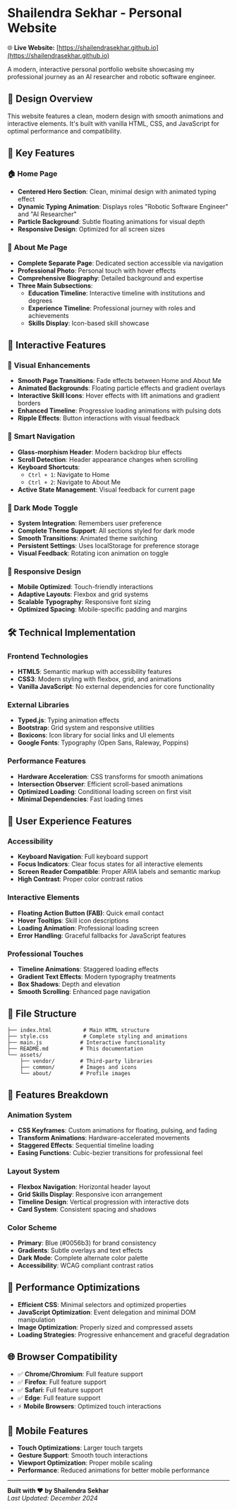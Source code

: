 # Shailendra Sekhar - Personal Website

🌐 **Live Website:** [https://shailendrasekhar.github.io](https://shailendrasekhar.github.io)

A modern, interactive personal portfolio website showcasing my professional journey as an AI researcher and robotic software engineer.

## 🎨 Design Overview

This website features a clean, modern design with smooth animations and interactive elements. It's built with vanilla HTML, CSS, and JavaScript for optimal performance and compatibility.

## 🚀 Key Features

### 🏠 **Home Page**
- **Centered Hero Section**: Clean, minimal design with animated typing effect
- **Dynamic Typing Animation**: Displays roles "Robotic Software Engineer" and "AI Researcher"
- **Particle Background**: Subtle floating animations for visual depth
- **Responsive Design**: Optimized for all screen sizes

### 👤 **About Me Page**
- **Complete Separate Page**: Dedicated section accessible via navigation
- **Professional Photo**: Personal touch with hover effects
- **Comprehensive Biography**: Detailed background and expertise
- **Three Main Subsections**:
  - **Education Timeline**: Interactive timeline with institutions and degrees
  - **Experience Timeline**: Professional journey with roles and achievements
  - **Skills Display**: Icon-based skill showcase

## 🎯 Interactive Features

### 🎨 **Visual Enhancements**
- **Smooth Page Transitions**: Fade effects between Home and About Me
- **Animated Backgrounds**: Floating particle effects and gradient overlays
- **Interactive Skill Icons**: Hover effects with lift animations and gradient borders
- **Enhanced Timeline**: Progressive loading animations with pulsing dots
- **Ripple Effects**: Button interactions with visual feedback

### 🧠 **Smart Navigation**
- **Glass-morphism Header**: Modern backdrop blur effects
- **Scroll Detection**: Header appearance changes when scrolling
- **Keyboard Shortcuts**: 
  - `Ctrl + 1`: Navigate to Home
  - `Ctrl + 2`: Navigate to About Me
- **Active State Management**: Visual feedback for current page

### 🌙 **Dark Mode Toggle**
- **System Integration**: Remembers user preference
- **Complete Theme Support**: All sections styled for dark mode
- **Smooth Transitions**: Animated theme switching
- **Persistent Settings**: Uses localStorage for preference storage
- **Visual Feedback**: Rotating icon animation on toggle

### 📱 **Responsive Design**
- **Mobile Optimized**: Touch-friendly interactions
- **Adaptive Layouts**: Flexbox and grid systems
- **Scalable Typography**: Responsive font sizing
- **Optimized Spacing**: Mobile-specific padding and margins

## 🛠️ Technical Implementation

### **Frontend Technologies**
- **HTML5**: Semantic markup with accessibility features
- **CSS3**: Modern styling with flexbox, grid, and animations
- **Vanilla JavaScript**: No external dependencies for core functionality

### **External Libraries**
- **Typed.js**: Typing animation effects
- **Bootstrap**: Grid system and responsive utilities
- **Boxicons**: Icon library for social links and UI elements
- **Google Fonts**: Typography (Open Sans, Raleway, Poppins)

### **Performance Features**
- **Hardware Acceleration**: CSS transforms for smooth animations
- **Intersection Observer**: Efficient scroll-based animations
- **Optimized Loading**: Conditional loading screen on first visit
- **Minimal Dependencies**: Fast loading times

## 🎪 User Experience Features

### **Accessibility**
- **Keyboard Navigation**: Full keyboard support
- **Focus Indicators**: Clear focus states for all interactive elements
- **Screen Reader Compatible**: Proper ARIA labels and semantic markup
- **High Contrast**: Proper color contrast ratios

### **Interactive Elements**
- **Floating Action Button (FAB)**: Quick email contact
- **Hover Tooltips**: Skill icon descriptions
- **Loading Animation**: Professional loading screen
- **Error Handling**: Graceful fallbacks for JavaScript features

### **Professional Touches**
- **Timeline Animations**: Staggered loading effects
- **Gradient Text Effects**: Modern typography treatments
- **Box Shadows**: Depth and elevation
- **Smooth Scrolling**: Enhanced page navigation

## 📁 File Structure

```
├── index.html          # Main HTML structure
├── style.css           # Complete styling and animations
├── main.js            # Interactive functionality
├── README.md          # This documentation
└── assets/
    ├── vendor/        # Third-party libraries
    ├── common/        # Images and icons
    └── about/         # Profile images
```

## 🔧 Features Breakdown

### **Animation System**
- **CSS Keyframes**: Custom animations for floating, pulsing, and fading
- **Transform Animations**: Hardware-accelerated movements
- **Staggered Effects**: Sequential timeline loading
- **Easing Functions**: Cubic-bezier transitions for professional feel

### **Layout System**
- **Flexbox Navigation**: Horizontal header layout
- **Grid Skills Display**: Responsive icon arrangement
- **Timeline Design**: Vertical progression with interactive dots
- **Card System**: Consistent spacing and shadows

### **Color Scheme**
- **Primary**: Blue (#0056b3) for brand consistency
- **Gradients**: Subtle overlays and text effects
- **Dark Mode**: Complete alternate color palette
- **Accessibility**: WCAG compliant contrast ratios

## 🚀 Performance Optimizations

- **Efficient CSS**: Minimal selectors and optimized properties
- **JavaScript Optimization**: Event delegation and minimal DOM manipulation
- **Image Optimization**: Properly sized and compressed assets
- **Loading Strategies**: Progressive enhancement and graceful degradation

## 🌐 Browser Compatibility

- ✅ **Chrome/Chromium**: Full feature support
- ✅ **Firefox**: Full feature support
- ✅ **Safari**: Full feature support
- ✅ **Edge**: Full feature support
- ⚡ **Mobile Browsers**: Optimized touch interactions

## 📱 Mobile Features

- **Touch Optimizations**: Larger touch targets
- **Gesture Support**: Smooth touch interactions
- **Viewport Optimization**: Proper mobile scaling
- **Performance**: Reduced animations for better mobile performance

---

**Built with ❤️ by Shailendra Sekhar**  
*Last Updated: December 2024*
